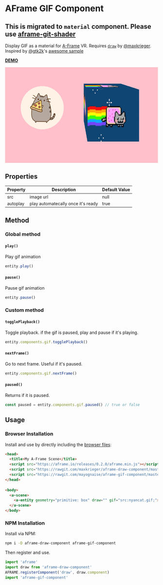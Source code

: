 # AFrame GIF Component

## This is migrated to `material` component. Please use [aframe-git-shader](https://github.com/mayognaise/aframe-gif-shader)

Display GIF as a material for [A-Frame](https://aframe.io) VR. Requires [`draw`](https://github.com/maxkrieger/aframe-draw-component) by [@maxkrieger](https://github.com/maxkrieger).
Inspired by [@gtk2k](https://github.com/gtk2k)'s [awesome sample](https://github.com/gtk2k/gtk2k.github.io/tree/master/animation_gif)

**[DEMO](https://mayognaise.github.io/aframe-gif-component/basic/index.html)**

![example](example.gif)

## Properties

| Property | Description | Default Value |
| -------- | ----------- | ------------- |
|src|image url|null|
|autoplay|play automatecally once it's ready|true|

## Method

### Global method

#### `play()`

Play gif animation

```js
entity.play()
```

#### `pause()`

Pause gif animation

```js
entity.pause()
```

### Custom method

#### `togglePlayback()`

Toggle playback. if the gif is paused, play and pause if it's playing.

```js
entity.components.gif.togglePlayback()
```

#### `nextFrame()`

Go to next frame. Useful if it's paused.

```js
entity.components.gif.nextFrame()
```


#### `paused()`

Returns if it is paused.

```js
const paused = entity.components.gif.paused() // true or false
```


## Usage

### Browser Installation

Install and use by directly including the [browser files](dist):

```html
<head>
  <title>My A-Frame Scene</title>
  <script src="https://aframe.io/releases/0.2.0/aframe.min.js"></script>
  <script src="https://rawgit.com/maxkrieger/aframe-draw-component/master/dist/aframe-draw-component.min.js"></script>
  <script src="https://rawgit.com/mayognaise/aframe-gif-component/master/dist/aframe-gif-component.min.js"></script>
</head>

<body>
  <a-scene>
    <a-entity geometry="primitive: box" draw="" gif="src:nyancat.gif;"></a-entity>
  </a-scene>
</body>
```

### NPM Installation

Install via NPM:

```bash
npm i -D aframe-draw-component aframe-gif-component
```

Then register and use.

```js
import 'aframe'
import draw from 'aframe-draw-component'
AFRAME.registerComponent('draw', draw.component)
import 'aframe-gif-component'
```



